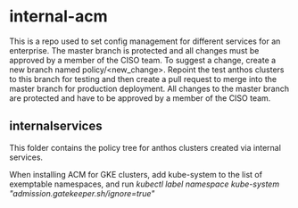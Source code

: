 # internal-acm

This is a repo used to set config management for different services for an enterprise.
The master branch is protected and all changes must be approved by a member of the CISO team.
To suggest a change, create a new branch named policy/<new_change>.
Repoint the test anthos clusters to this branch for testing and then create a pull request to merge into the master branch for production deployment. 
All changes to the master branch are protected and have to be approved by a member of the CISO team.

## internalservices

This folder contains the policy tree for anthos clusters created via internal services.


When installing ACM for GKE clusters, add kube-system to the list of exemptable namespaces, and run *kubectl label namespace kube-system "admission.gatekeeper.sh/ignore=true"*